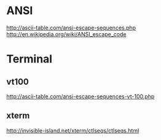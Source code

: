 # ANSI
http://ascii-table.com/ansi-escape-sequences.php
http://en.wikipedia.org/wiki/ANSI_escape_code
# Terminal
## vt100
http://ascii-table.com/ansi-escape-sequences-vt-100.php
## xterm
http://invisible-island.net/xterm/ctlseqs/ctlseqs.html
